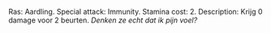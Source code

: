 
Ras: Aardling.
Special attack: Immunity.
	Stamina cost: 2.
	Description: Krijg 0 damage voor 2 beurten.
		_Denken ze echt dat ik pijn voel?_

